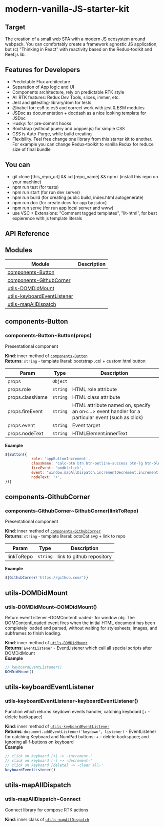 <!-- Information about the project to be edited by hand -->

# modern-vanilla-JS-starter-kit

## Target

The creation of a small web SPA with a modern JS ecosystem around webpack. You can comfortably create a framework agnostic JS application, but (c) "Thinking in React" with reactivity based on the Redux-toolkit and Reef.js lib.

## Features for Developers

-   Predictable Flux architecture
-   Separation of App logic and UI
-   Components architecture, rely on predictable RTK style
-   All RTK features: Redux Dev Tools, slices, immer, etc.
-   Jest and @testing-library/dom for tests
-   @babel for: es6 to es5 and correct work with jest & ESM modules
-   JSDoc as documentation + docdash as a nice looking template for JSDoc
-   Husky: for pre-commit hooks
-   Bootstrap (without jquery and popper.js) for simple CSS
-   CSS is Auto-Purge, while build creating
-   Flexibility. Feel free change one library from this starter kit to another. For example you can change Redux-toolkit to vanilla Redux for reduce size of final bundle

## You can

-   git clone [this_repo_url] && cd [repo_name] && npm i (install this repo on your machine)
-   npm run test (for tests)
-   npm run start (for run dev server)
-   npm run build (for creating public build, index.html autogenerate)
-   npm run doc (for create docs for app by jsdoc)
-   npm run serve (for run app local server and www)
-   use VSC + Extensions: "Comment tagged templates", "lit-html", for best expierence with js template literals


<!-- You do not need to touch the settings below. This is for automatic README.md generation -->
<!-- check out https://github.com/jsdoc2md for learn more -->

## API Reference

## Modules
Module | Description
------ | -----------
[components-Button] | 
[components-GithubCorner] | 
[utils-DOMDidMount] | 
[utils-keyboardEventListener] | 
[utils-mapAllDispatch] | 


## components-Button


### components-Button~Button(props)

Presentational component

**Kind**: inner method of [`components-Button`]  
**Returns**: `string` - template literal: bootstrap .col + custom html button  

| Param | Type | Description |
| --- | --- | --- |
| props | `Object` |  |
| props.role | `string` | HTML role attribute |
| props.className | `string` | HTML class attribute |
| props.fireEvent | `string` | HTML attribute named on<eventtype>, specify an on<…> event handler for a particular event (such as click) |
| props.event | `string` | Event target |
| props.nodeText | `string` | HTMLElement.innerText |

**Example**  
```js
${Button({
            role: 'appButtonIncrement',
            className: 'calc-btn btn btn-outline-success btn-lg btn-block',
            fireEvent: 'ondblclick',
            event: 'window.mapAllDispatch.incrementDecrement.increment()',
            nodeText: '+',
})}
```

## components-GithubCorner


### components-GithubCorner~GithubCorner(linkToRepo)

Presentational component

**Kind**: inner method of [`components-GithubCorner`]  
**Returns**: `string` - template literal: octoCat svg + link to repo  

| Param | Type | Description |
| --- | --- | --- |
| linkToRepo | `string` | link to github repository |

**Example**  
```js
${GithubCorner('https://github.com/')}
```

## utils-DOMDidMount


### utils-DOMDidMount~DOMDidMount()

Return eventListener -DOMContentLoaded- for window obj. The DOMContentLoaded event fires when the initial HTML document has been completely loaded and parsed, without waiting for stylesheets, images, and subframes to finish loading.

**Kind**: inner method of [`utils-DOMDidMount`]  
**Returns**: `EventListener` - EventListener which call all special scripts after DOMDidMount  
**Example**  
```js
// keyboardEventListener()
DOMDidMount()
```

## utils-keyboardEventListener


### utils-keyboardEventListener~keyboardEventListener()

Function which returns keydown events handler, catching keyboard [+ - delete backspace]

**Kind**: inner method of [`utils-keyboardEventListener`][1]  
**Returns**: `document.addEventListener('keydown', listener)` - EventListener for catching Keyboard and NumPad buttons:  + - delete backspace; and ignoring all f-buttons on keyboard  
**Example**  
```js
// click on keyboard [+] ~> -increment-'
// click on keyboard [-] ~> -decrement-'
// click on keyboard [delete] ~> -clear all-'
keyboardEventListener()
```

## utils-mapAllDispatch


### utils-mapAllDispatch~Connect

Connect
library for compose RTK actions

**Kind**: inner class of [`utils-mapAllDispatch`]  
<!-- LINKS -->

[components-Button]:#components-button
[components-GithubCorner]:#components-githubcorner
[utils-DOMDidMount]:#utils-domdidmount
[utils-keyboardEventListener]:#utils-keyboardeventlistener
[utils-mapAllDispatch]:#utils-mapalldispatch
[`components-Button`]:#components-button
[`components-GithubCorner`]:#components-githubcorner
[`utils-DOMDidMount`]:#utils-domdidmount
[1]:#utils-keyboardeventlistener
[`utils-mapAllDispatch`]:#utils-mapalldispatch

